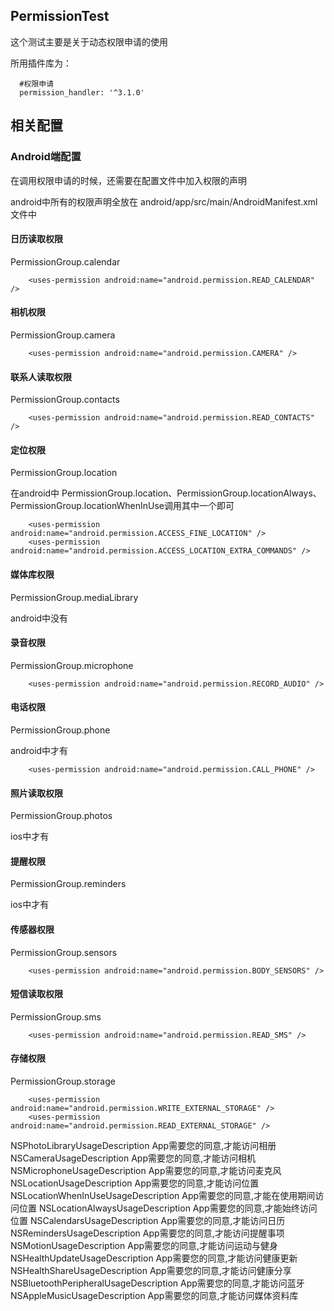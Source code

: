 ## PermissionTest

这个测试主要是关于动态权限申请的使用

所用插件库为：
```
  #权限申请
  permission_handler: '^3.1.0'
```

## 相关配置

### Android端配置

在调用权限申请的时候，还需要在配置文件中加入权限的声明

android中所有的权限声明全放在 android/app/src/main/AndroidManifest.xml 文件中

#### 日历读取权限

PermissionGroup.calendar

```
    <uses-permission android:name="android.permission.READ_CALENDAR" />
```

#### 相机权限

PermissionGroup.camera

```
    <uses-permission android:name="android.permission.CAMERA" />
```

#### 联系人读取权限

PermissionGroup.contacts

```
    <uses-permission android:name="android.permission.READ_CONTACTS" />
```

#### 定位权限

PermissionGroup.location

在android中 PermissionGroup.location、PermissionGroup.locationAlways、PermissionGroup.locationWhenInUse调用其中一个即可

```
    <uses-permission android:name="android.permission.ACCESS_FINE_LOCATION" />
    <uses-permission android:name="android.permission.ACCESS_LOCATION_EXTRA_COMMANDS" />
```

#### 媒体库权限

PermissionGroup.mediaLibrary

android中没有

#### 录音权限

PermissionGroup.microphone

```
    <uses-permission android:name="android.permission.RECORD_AUDIO" />
```

#### 电话权限

PermissionGroup.phone

android中才有

```
    <uses-permission android:name="android.permission.CALL_PHONE" />
```

#### 照片读取权限

PermissionGroup.photos

ios中才有


#### 提醒权限

PermissionGroup.reminders

ios中才有

#### 传感器权限

PermissionGroup.sensors

```
    <uses-permission android:name="android.permission.BODY_SENSORS" />
```


#### 短信读取权限

PermissionGroup.sms

```
    <uses-permission android:name="android.permission.READ_SMS" />
```

#### 存储权限

PermissionGroup.storage

```
    <uses-permission android:name="android.permission.WRITE_EXTERNAL_STORAGE" />
    <uses-permission android:name="android.permission.READ_EXTERNAL_STORAGE" />
```

<key>NSPhotoLibraryUsageDescription</key>
<string>App需要您的同意,才能访问相册</string>
<key>NSCameraUsageDescription</key>
<string>App需要您的同意,才能访问相机</string>
<key>NSMicrophoneUsageDescription</key>
<string>App需要您的同意,才能访问麦克风</string>
<key>NSLocationUsageDescription</key>
<string>App需要您的同意,才能访问位置</string>
<key>NSLocationWhenInUseUsageDescription</key>
<string>App需要您的同意,才能在使用期间访问位置</string>
<key>NSLocationAlwaysUsageDescription</key>
<string>App需要您的同意,才能始终访问位置</string>
<key>NSCalendarsUsageDescription</key>
<string>App需要您的同意,才能访问日历</string>
<key>NSRemindersUsageDescription</key>
<string>App需要您的同意,才能访问提醒事项</string>
<key>NSMotionUsageDescription</key>
<string>App需要您的同意,才能访问运动与健身</string>
<key>NSHealthUpdateUsageDescription</key>
<string>App需要您的同意,才能访问健康更新 </string>
<key>NSHealthShareUsageDescription</key>
<string>App需要您的同意,才能访问健康分享</string>
<key>NSBluetoothPeripheralUsageDescription</key>
<string>App需要您的同意,才能访问蓝牙</string>
<key>NSAppleMusicUsageDescription</key>
<string>App需要您的同意,才能访问媒体资料库</string>
